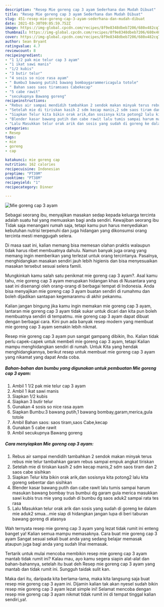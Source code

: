 ```yaml
---
description: "Resep Mie goreng cap 3 ayam Sederhana dan Mudah Dibuat"
title: "Resep Mie goreng cap 3 ayam Sederhana dan Mudah Dibuat"
slug: 451-resep-mie-goreng-cap-3-ayam-sederhana-dan-mudah-dibuat
date: 2021-03-30T09:05:59.752Z
image: https://img-global.cpcdn.com/recipes/8f9e8348dbeb7206/680x482cq70/mie-goreng-cap-3-ayam-foto-resep-utama.jpg
thumbnail: https://img-global.cpcdn.com/recipes/8f9e8348dbeb7206/680x482cq70/mie-goreng-cap-3-ayam-foto-resep-utama.jpg
cover: https://img-global.cpcdn.com/recipes/8f9e8348dbeb7206/680x482cq70/mie-goreng-cap-3-ayam-foto-resep-utama.jpg
author: Sean Bryant
ratingvalue: 4.7
reviewcount: 8
recipeingredient:
- "1 1/2 pak mie telur cap 3 ayam"
- "1 ikat sawi manis"
- "1/2 kubis"
- "3 butir telur"
- "4 sosis so nice rasa ayam"
- " Bumbu3 bawang putih1 bawang bombaygarammericagula totole"
- " Bahan saos saos tiramsaos Cabekecap"
- "5 cabe rawit"
- "secukupnya Bawang goreng"
recipeinstructions:
- "Rebus air sampai mendidih tambahkan 2 sendok makan minyak terus rebus mie telur tambahkan garam rebus sampai empuk angkat tiriskan"
- "Setelah mie di tiriskan kasih 2 sdm kecap manis,2 sdm saos tiram dan 2 saos cabe sisihkan"
- "Siapkan Telur kita bikin orak arik,dan sosisnya kita potong2 lalu kita goreng sebentar dan sisihkan"
- "Blender kasar bawang putih dan cabe rawit lalu tumis sampai harum masukan bawang bombay trus bumbui dg garam gula merica masukkan sawi kubis trus mie yang sudah di bumbu dg saos aduk2 sampai rata tes rasa"
- "Lalu Masukkan telur orak arik dan sosis yang sudah di goreng ke dalam mie aduk2 smua...mie siap di hidangkan jangan lupa di beri taburan bawang goreng di atasnya"
categories:
- Resep
tags:
- mie
- goreng
- cap

katakunci: mie goreng cap 
nutrition: 162 calories
recipecuisine: Indonesian
preptime: "PT39M"
cooktime: "PT38M"
recipeyield: "1"
recipecategory: Dinner

---
```



![Mie goreng cap 3 ayam](https://img-global.cpcdn.com/recipes/8f9e8348dbeb7206/680x482cq70/mie-goreng-cap-3-ayam-foto-resep-utama.jpg)

Sebagai seorang ibu, menyajikan masakan sedap kepada keluarga tercinta adalah suatu hal yang memuaskan bagi anda sendiri. Kewajiban seorang ibu Tidak saja menangani rumah saja, tetapi kamu pun harus menyediakan kebutuhan nutrisi terpenuhi dan juga hidangan yang dikonsumsi orang tercinta mesti menggugah selera.

Di masa  saat ini, kalian memang bisa memesan olahan praktis walaupun tidak harus ribet membuatnya dahulu. Namun banyak juga orang yang memang ingin memberikan yang terlezat untuk orang tercintanya. Pasalnya, menghidangkan masakan sendiri jauh lebih higienis dan bisa menyesuaikan masakan tersebut sesuai selera famili. 



Mungkinkah kamu salah satu penikmat mie goreng cap 3 ayam?. Asal kamu tahu, mie goreng cap 3 ayam merupakan hidangan khas di Nusantara yang saat ini disenangi oleh orang-orang di berbagai tempat di Indonesia. Anda bisa menyajikan mie goreng cap 3 ayam buatan sendiri di rumahmu dan boleh dijadikan santapan kegemaranmu di akhir pekanmu.

Kalian jangan bingung jika kamu ingin memakan mie goreng cap 3 ayam, lantaran mie goreng cap 3 ayam tidak sukar untuk dicari dan kita pun boleh membuatnya sendiri di tempatmu. mie goreng cap 3 ayam dapat dibuat dengan berbagai cara. Kini pun ada banyak resep modern yang membuat mie goreng cap 3 ayam semakin lebih nikmat.

Resep mie goreng cap 3 ayam pun sangat gampang dibikin, lho. Kalian tidak perlu capek-capek untuk membeli mie goreng cap 3 ayam, tetapi Kalian mampu menghidangkan sendiri di rumah. Untuk Kita yang hendak menghidangkannya, berikut resep untuk membuat mie goreng cap 3 ayam yang nikamat yang dapat Anda coba.

<!--inarticleads1-->

##### Bahan-bahan dan bumbu yang digunakan untuk pembuatan Mie goreng cap 3 ayam:

1. Ambil 1 1/2 pak mie telur cap 3 ayam
1. Ambil 1 ikat sawi manis
1. Siapkan 1/2 kubis
1. Siapkan 3 butir telur
1. Gunakan 4 sosis so nice rasa ayam
1. Siapkan  Bumbu:3 bawang putih,1 bawang bombay,garam,merica,gula totole
1. Ambil  Bahan saos: saos tiram,saos Cabe,kecap
1. Gunakan 5 cabe rawit
1. Ambil secukupnya Bawang goreng




<!--inarticleads2-->

##### Cara menyiapkan Mie goreng cap 3 ayam:

1. Rebus air sampai mendidih tambahkan 2 sendok makan minyak terus rebus mie telur tambahkan garam rebus sampai empuk angkat tiriskan
1. Setelah mie di tiriskan kasih 2 sdm kecap manis,2 sdm saos tiram dan 2 saos cabe sisihkan
1. Siapkan Telur kita bikin orak arik,dan sosisnya kita potong2 lalu kita goreng sebentar dan sisihkan
1. Blender kasar bawang putih dan cabe rawit lalu tumis sampai harum masukan bawang bombay trus bumbui dg garam gula merica masukkan sawi kubis trus mie yang sudah di bumbu dg saos aduk2 sampai rata tes rasa
1. Lalu Masukkan telur orak arik dan sosis yang sudah di goreng ke dalam mie aduk2 smua...mie siap di hidangkan jangan lupa di beri taburan bawang goreng di atasnya




Wah ternyata resep mie goreng cap 3 ayam yang lezat tidak rumit ini enteng banget ya! Kalian semua mampu memasaknya. Cara buat mie goreng cap 3 ayam Sangat sesuai sekali buat anda yang sedang belajar memasak ataupun juga bagi anda yang sudah lihai memasak.

Tertarik untuk mulai mencoba membikin resep mie goreng cap 3 ayam mantab tidak rumit ini? Kalau mau, ayo kamu segera siapin alat-alat dan bahan-bahannya, setelah itu buat deh Resep mie goreng cap 3 ayam yang mantab dan tidak rumit ini. Sungguh taidak sulit kan. 

Maka dari itu, daripada kita berlama-lama, maka kita langsung saja buat resep mie goreng cap 3 ayam ini. Dijamin kalian tak akan nyesel sudah bikin resep mie goreng cap 3 ayam lezat simple ini! Selamat mencoba dengan resep mie goreng cap 3 ayam nikmat tidak rumit ini di tempat tinggal kalian sendiri,ya!.

